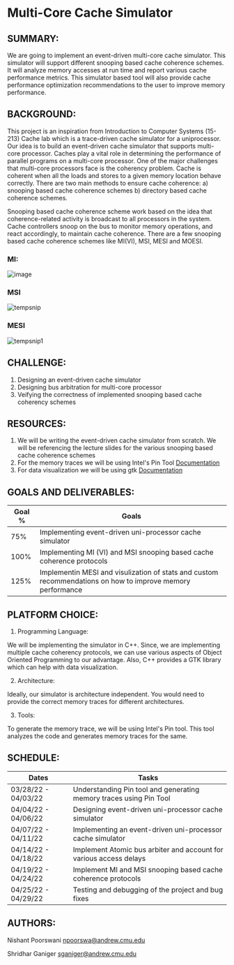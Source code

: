 # Multi-Core Cache Simulator

## SUMMARY:

We are going to implement an event-driven multi-core cache simulator. This simulator will support different snooping based cache coherence schemes. It will analyze memory accesses at run time and report various cache performance metrics. This simulator based tool will also provide cache performance optimization recommendations to the user to improve memory performance.

## BACKGROUND:

This project is an inspiration from Introduction to Computer Systems (15-213) Cache lab which is a trace-driven cache simulator for a uniprocessor. Our idea is to build an event-driven cache simulator that supports multi-core processor. Caches play a vital role in determining the performance of parallel programs on a multi-core processor. One of the major challenges that multi-core processors face is the coherency problem. Cache is coherent when all the loads and stores to a given memory location behave correctly. There are two main methods to ensure cache coherence: a) snooping based cache coherence schemes b) directory based cache coherence schemes. 

Snooping based cache coherence scheme work based on the idea that coherence-related activity is broadcast to all processors in the system. Cache controllers snoop on the bus to monitor memory operations, and react accordingly, to maintain cache coherence. There are a few snooping based cache coherence schemes like MI(VI), MSI, MESI and MOESI. 

### MI:

![image](https://user-images.githubusercontent.com/80713159/159839944-505bf792-c69b-4556-ac90-35a748906504.png)

### MSI

![tempsnip](https://user-images.githubusercontent.com/80713159/159840351-fe896d5c-6f04-4c65-b93e-15dc999fee7e.png)

### MESI

![tempsnip1](https://user-images.githubusercontent.com/80713159/159840596-00ec5f54-2cdf-4fae-b2b4-d2395418cc56.png)


## CHALLENGE:

1) Designing an event-driven cache simulator 
1) Designing bus arbitration for multi-core processor
2) Veifying the correctness of implemented snooping based cache coherency schemes

## RESOURCES:

1) We will be writing the event-driven cache simulator from scratch. We will be referencing the lecture slides for the various snooping based cache coherence schemes 
2) For the memory traces we will be using Intel's Pin Tool [Documentation](https://www.intel.com/content/www/us/en/developer/articles/tool/pin-a-dynamic-binary-instrumentation-tool.html)
3) For data visualization we will be using gtk [Documentation](https://www.gtk.org/docs/)

## GOALS AND DELIVERABLES:

| Goal % | Goals |
| ----------- | ----------- |
| 75% | Implementing event-driven uni-processor cache simulator |
| 100% | Implementing MI (VI) and MSI snooping based cache coherence protocols | 
| 125% | Implementin MESI and visulization of stats and custom recommendations on how to improve memory performance | 
## PLATFORM CHOICE:

1) Programming Language:

We will be implementing the simulator in C++. Since, we are implementing multiple cache coherency protocols, we can use various aspects of Object Oriented Programming to our advantage. Also, C++ provides a GTK library which can help with data visualization.

2) Architecture:

Ideally, our simulator is architecture independent. You would need to provide the correct memory traces for different architectures.

3) Tools:

To generate the memory trace, we will be using Intel's Pin tool. This tool analyzes the code and generates memory traces for the same.

## SCHEDULE:

| Dates | Tasks |
| ----------- | ----------- |
| 03/28/22 - 04/03/22 | Understanding Pin tool and generating memory traces using Pin Tool |
| 04/04/22 - 04/06/22 | Designing event-driven uni-processor cache simulator | 
| 04/07/22 - 04/11/22 | Implementing an event-driven uni-processor cache simulator |
| 04/14/22 - 04/18/22 | Implement Atomic bus arbiter and account for various access delays |
| 04/19/22 - 04/24/22 | Implement MI and MSI snooping based cache coherence protocols  | 
| 04/25/22 - 04/29/22 | Testing and debugging of the project and bug fixes | 

## AUTHORS:

Nishant Poorswani [npoorswa@andrew.cmu.edu](npoorswa@andrew.cmu.edu)

Shridhar Ganiger [sganiger@andrew.cmu.edu](sganiger@andrew.cmu.edu)
